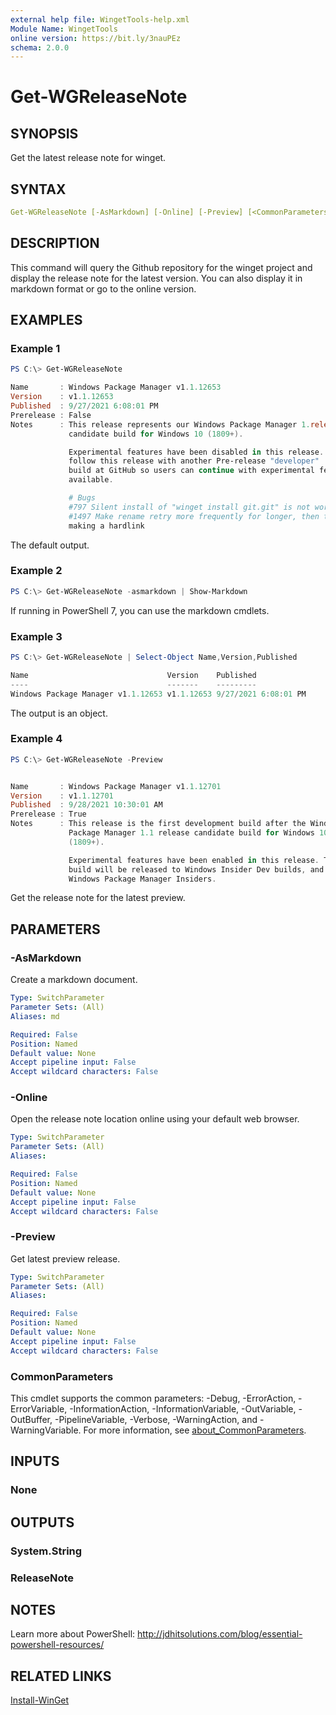 ```yaml
---
external help file: WingetTools-help.xml
Module Name: WingetTools
online version: https://bit.ly/3nauPEz
schema: 2.0.0
---
```


# Get-WGReleaseNote

## SYNOPSIS

Get the latest release note for winget.

## SYNTAX

```yaml
Get-WGReleaseNote [-AsMarkdown] [-Online] [-Preview] [<CommonParameters>]
```

## DESCRIPTION

This command will query the Github repository for the winget project and display the release note for the latest version. You can also display it in markdown format or go to the online version.

## EXAMPLES

### Example 1

```powershell
PS C:\> Get-WGReleaseNote

Name       : Windows Package Manager v1.1.12653
Version    : v1.1.12653
Published  : 9/27/2021 6:08:01 PM
Prerelease : False
Notes      : This release represents our Windows Package Manager 1.release
             candidate build for Windows 10 (1809+).

             Experimental features have been disabled in this release. We will
             follow this release with another Pre-release "developer"
             build at GitHub so users can continue with experimental features
             available.

             # Bugs
             #797 Silent install of "winget install git.git" is not working
             #1497 Make rename retry more frequently for longer, then try
             making a hardlink
```

The default output.

### Example 2

```powershell
PS C:\> Get-WGReleaseNote -asmarkdown | Show-Markdown
```

If running in PowerShell 7, you can use the markdown cmdlets.

### Example 3

```powershell
PS C:\> Get-WGReleaseNote | Select-Object Name,Version,Published

Name                               Version    Published
----                               -------    ---------
Windows Package Manager v1.1.12653 v1.1.12653 9/27/2021 6:08:01 PM
```

The output is an object.

### Example 4

```powershell
PS C:\> Get-WGReleaseNote -Preview


Name       : Windows Package Manager v1.1.12701
Version    : v1.1.12701
Published  : 9/28/2021 10:30:01 AM
Prerelease : True
Notes      : This release is the first development build after the Windows
             Package Manager 1.1 release candidate build for Windows 10
             (1809+).

             Experimental features have been enabled in this release. This
             build will be released to Windows Insider Dev builds, and
             Windows Package Manager Insiders.
```

Get the release note for the latest preview.

## PARAMETERS

### -AsMarkdown

Create a markdown document.

```yaml
Type: SwitchParameter
Parameter Sets: (All)
Aliases: md

Required: False
Position: Named
Default value: None
Accept pipeline input: False
Accept wildcard characters: False
```

### -Online

Open the release note location online using your default web browser.

```yaml
Type: SwitchParameter
Parameter Sets: (All)
Aliases:

Required: False
Position: Named
Default value: None
Accept pipeline input: False
Accept wildcard characters: False
```

### -Preview

Get latest preview release.

```yaml
Type: SwitchParameter
Parameter Sets: (All)
Aliases:

Required: False
Position: Named
Default value: None
Accept pipeline input: False
Accept wildcard characters: False
```

### CommonParameters

This cmdlet supports the common parameters: -Debug, -ErrorAction, -ErrorVariable, -InformationAction, -InformationVariable, -OutVariable, -OutBuffer, -PipelineVariable, -Verbose, -WarningAction, and -WarningVariable. For more information, see [about_CommonParameters](http://go.microsoft.com/fwlink/?LinkID=113216).

## INPUTS

### None

## OUTPUTS

### System.String

### ReleaseNote

## NOTES

Learn more about PowerShell: http://jdhitsolutions.com/blog/essential-powershell-resources/

## RELATED LINKS

[Install-WinGet](Install-WinGet.md)
